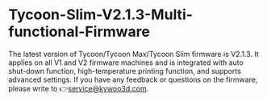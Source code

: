 # Tycoon-Slim-V2.1.3-Multi-functional-Firmware
The latest version of Tycoon/Tycoon Max/Tycoon Slim firmware is V2.1.3. It applies on all V1 and V2 firmware machines and is integrated with auto shut-down function, high-temperature printing function, and supports advanced settings. If you have any feedback or questions on the firmware, please write to 👉service@kywoo3d.com.
